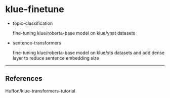 # klue-finetune


- topic-classification 
  
  fine-tuning klue/roberta-base model on klue/ynat datasets
   
- sentence-transformers 
 
   fine-tuning klue/roberta-base model on klue/sts datasets and add dense layer to reduce sentence embedding size


---------------------------------------------------
## References

Huffon/klue-transformers-tutorial
